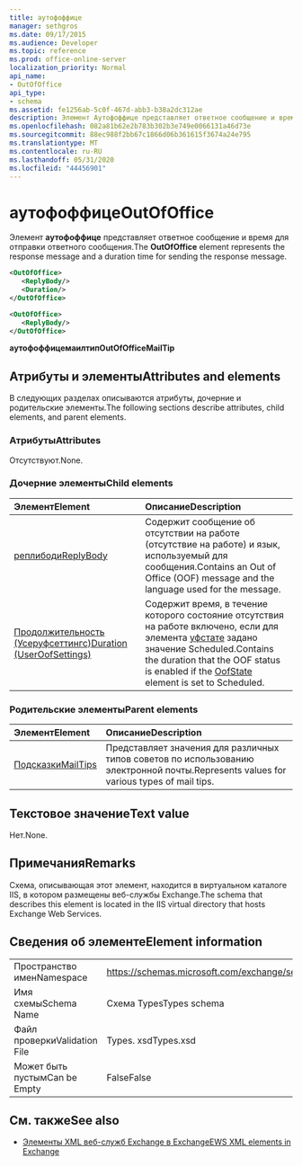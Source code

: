 ```yaml
---
title: аутофоффице
manager: sethgros
ms.date: 09/17/2015
ms.audience: Developer
ms.topic: reference
ms.prod: office-online-server
localization_priority: Normal
api_name:
- OutOfOffice
api_type:
- schema
ms.assetid: fe1256ab-5c0f-467d-abb3-b38a2dc312ae
description: Элемент Аутофоффице представляет ответное сообщение и время для отправки ответного сообщения.
ms.openlocfilehash: 082a81b62e2b783b302b3e749e0066131a46d73e
ms.sourcegitcommit: 88ec988f2bb67c1866d06b361615f3674a24e795
ms.translationtype: MT
ms.contentlocale: ru-RU
ms.lasthandoff: 05/31/2020
ms.locfileid: "44456901"
---
```

# <a name="outofoffice"></a><span data-ttu-id="a1201-103">аутофоффице</span><span class="sxs-lookup"><span data-stu-id="a1201-103">OutOfOffice</span></span>

<span data-ttu-id="a1201-104">Элемент **аутофоффице** представляет ответное сообщение и время для отправки ответного сообщения.</span><span class="sxs-lookup"><span data-stu-id="a1201-104">The **OutOfOffice** element represents the response message and a duration time for sending the response message.</span></span> 
  
```XML
<OutOfOffice>
   <ReplyBody/>
   <Duration/>
</OutOfOffice>
```

```XML
<OutOfOffice>
   <ReplyBody/>
</OutOfOffice>
```

<span data-ttu-id="a1201-105">**аутофоффицемаилтип**</span><span class="sxs-lookup"><span data-stu-id="a1201-105">**OutOfOfficeMailTip**</span></span>

## <a name="attributes-and-elements"></a><span data-ttu-id="a1201-106">Атрибуты и элементы</span><span class="sxs-lookup"><span data-stu-id="a1201-106">Attributes and elements</span></span>

<span data-ttu-id="a1201-107">В следующих разделах описываются атрибуты, дочерние и родительские элементы.</span><span class="sxs-lookup"><span data-stu-id="a1201-107">The following sections describe attributes, child elements, and parent elements.</span></span>
  
### <a name="attributes"></a><span data-ttu-id="a1201-108">Атрибуты</span><span class="sxs-lookup"><span data-stu-id="a1201-108">Attributes</span></span>

<span data-ttu-id="a1201-109">Отсутствуют.</span><span class="sxs-lookup"><span data-stu-id="a1201-109">None.</span></span>
  
### <a name="child-elements"></a><span data-ttu-id="a1201-110">Дочерние элементы</span><span class="sxs-lookup"><span data-stu-id="a1201-110">Child elements</span></span>

|<span data-ttu-id="a1201-111">**Элемент**</span><span class="sxs-lookup"><span data-stu-id="a1201-111">**Element**</span></span>|<span data-ttu-id="a1201-112">**Описание**</span><span class="sxs-lookup"><span data-stu-id="a1201-112">**Description**</span></span>|
|:-----|:-----|
|[<span data-ttu-id="a1201-113">реплибоди</span><span class="sxs-lookup"><span data-stu-id="a1201-113">ReplyBody</span></span>](replybody.md) <br/> |<span data-ttu-id="a1201-114">Содержит сообщение об отсутствии на работе (отсутствие на работе) и язык, используемый для сообщения.</span><span class="sxs-lookup"><span data-stu-id="a1201-114">Contains an Out of Office (OOF) message and the language used for the message.</span></span>  <br/> |
|[<span data-ttu-id="a1201-115">Продолжительность (Усеруфсеттингс)</span><span class="sxs-lookup"><span data-stu-id="a1201-115">Duration (UserOofSettings)</span></span>](duration-useroofsettings.md) <br/> |<span data-ttu-id="a1201-116">Содержит время, в течение которого состояние отсутствия на работе включено, если для элемента [уфстате](oofstate.md) задано значение Scheduled.</span><span class="sxs-lookup"><span data-stu-id="a1201-116">Contains the duration that the OOF status is enabled if the [OofState](oofstate.md) element is set to Scheduled.</span></span>  <br/> |
   
### <a name="parent-elements"></a><span data-ttu-id="a1201-117">Родительские элементы</span><span class="sxs-lookup"><span data-stu-id="a1201-117">Parent elements</span></span>

|<span data-ttu-id="a1201-118">**Элемент**</span><span class="sxs-lookup"><span data-stu-id="a1201-118">**Element**</span></span>|<span data-ttu-id="a1201-119">**Описание**</span><span class="sxs-lookup"><span data-stu-id="a1201-119">**Description**</span></span>|
|:-----|:-----|
|[<span data-ttu-id="a1201-120">Подсказки</span><span class="sxs-lookup"><span data-stu-id="a1201-120">MailTips</span></span>](mailtips.md) <br/> |<span data-ttu-id="a1201-121">Представляет значения для различных типов советов по использованию электронной почты.</span><span class="sxs-lookup"><span data-stu-id="a1201-121">Represents values for various types of mail tips.</span></span>  <br/> |
   
## <a name="text-value"></a><span data-ttu-id="a1201-122">Текстовое значение</span><span class="sxs-lookup"><span data-stu-id="a1201-122">Text value</span></span>

<span data-ttu-id="a1201-123">Нет.</span><span class="sxs-lookup"><span data-stu-id="a1201-123">None.</span></span>
  
## <a name="remarks"></a><span data-ttu-id="a1201-124">Примечания</span><span class="sxs-lookup"><span data-stu-id="a1201-124">Remarks</span></span>

<span data-ttu-id="a1201-125">Схема, описывающая этот элемент, находится в виртуальном каталоге IIS, в котором размещены веб-службы Exchange.</span><span class="sxs-lookup"><span data-stu-id="a1201-125">The schema that describes this element is located in the IIS virtual directory that hosts Exchange Web Services.</span></span>
  
## <a name="element-information"></a><span data-ttu-id="a1201-126">Сведения об элементе</span><span class="sxs-lookup"><span data-stu-id="a1201-126">Element information</span></span>

|||
|:-----|:-----|
|<span data-ttu-id="a1201-127">Пространство имен</span><span class="sxs-lookup"><span data-stu-id="a1201-127">Namespace</span></span>  <br/> |https://schemas.microsoft.com/exchange/services/2006/types  <br/> |
|<span data-ttu-id="a1201-128">Имя схемы</span><span class="sxs-lookup"><span data-stu-id="a1201-128">Schema Name</span></span>  <br/> |<span data-ttu-id="a1201-129">Схема Types</span><span class="sxs-lookup"><span data-stu-id="a1201-129">Types schema</span></span>  <br/> |
|<span data-ttu-id="a1201-130">Файл проверки</span><span class="sxs-lookup"><span data-stu-id="a1201-130">Validation File</span></span>  <br/> |<span data-ttu-id="a1201-131">Types. xsd</span><span class="sxs-lookup"><span data-stu-id="a1201-131">Types.xsd</span></span>  <br/> |
|<span data-ttu-id="a1201-132">Может быть пустым</span><span class="sxs-lookup"><span data-stu-id="a1201-132">Can be Empty</span></span>  <br/> |<span data-ttu-id="a1201-133">False</span><span class="sxs-lookup"><span data-stu-id="a1201-133">False</span></span>  <br/> |
   
## <a name="see-also"></a><span data-ttu-id="a1201-134">См. также</span><span class="sxs-lookup"><span data-stu-id="a1201-134">See also</span></span>

- [<span data-ttu-id="a1201-135">Элементы XML веб-служб Exchange в Exchange</span><span class="sxs-lookup"><span data-stu-id="a1201-135">EWS XML elements in Exchange</span></span>](ews-xml-elements-in-exchange.md)


